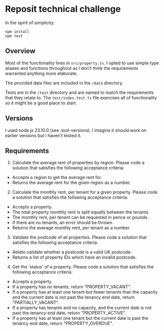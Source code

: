 # Reposit technical challenge

In the spirit of simplicity:

```
npm install
npm test
```

## Overview

Most of the functionality lives in `src/property.ts`. I opted to use simple
type aliases and functions throughout as I don't think the requirements
warranted anything more elaborate.

The provided data files are included in the `/data` directory.

Tests are in the `/test` directory and are named to match the requirements that
they relate to. The `test/index.test.ts` file exercises all of functionality so
it might be a good place to start.

## Versions

I used node.js 23.10.0 (see .tool-versions). I imagine it should work on earlier
versions but I haven't tested it.

## Requirements

1. Calculate the average rent of properties by region. Please code a solution that satisfies the following acceptance criteria:

- Accepts a region to get the average rent for.
- Returns the average rent for the given region as a number.

2. Calculate the monthly rent, per tenant for a given property. Please code a solution that satisfies the following acceptance criteria:

- Accepts a property.
- The total property monthly rent is split equally between the tenants.
- The monthly rent, per tenant can be requested in pence or pounds.
- If there are no tenants, an error should be thrown.
- Returns the average monthly rent, per tenant as a number.

3. Validate the postcode of all properties. Please code a solution that satisfies the following acceptance criteria:

- Ableto validate whether a postcode is a valid UK postcode.
-  Returns a list of property IDs which have an invalid postcode.

4. Get the 'status' of a property. Please code a solution that satisfies the following acceptance criteria:

- Accepts a property.
- If a property has no tenants, return "PROPERTY_VACANT".
- If a property has at least one tenant but fewer tenants than the capacity and the current date is not past the tenancy end date, return "PARTIALLY_VACANT".
- If a property has tenants and no capacity, and the current date is not past the tenancy end date, return "PROPERTY_ACTIVE".
- If a property has at least one tenant but the current date is past the tenancy end date, return "PROPERTY_OVERDUE".

